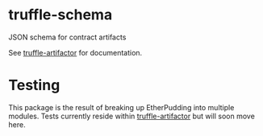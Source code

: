 # truffle-schema
JSON schema for contract artifacts

See [truffle-artifactor](https://github.com/trufflesuite/truffle-artifactor) for documentation.

# Testing

This package is the result of breaking up EtherPudding into multiple modules. Tests currently reside within [truffle-artifactor](https://github.com/trufflesuite/truffle-artifactor) but will soon move here.
